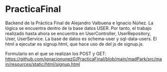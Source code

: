 # PracticaFinal

Backend de la Práctica Final de Alejandro Valbuena e Ignacio Núñez. La lógica se encuentra dentro de la base datos USER. Por tanto, el trabajo realizado hasta ahora se encuentra en UserController, UserRepository, User, UserService. La base de datos es schema-user y sql-data-users. El html a ejecutar es signup.html, que hace uso de  del js de signup.js.

Formulario en el que se realizan los POST y GET:
https://github.com/ignacionunezG/PracticaFinal/blob/main/madPark/src/main/resources/static/html/signup.html

